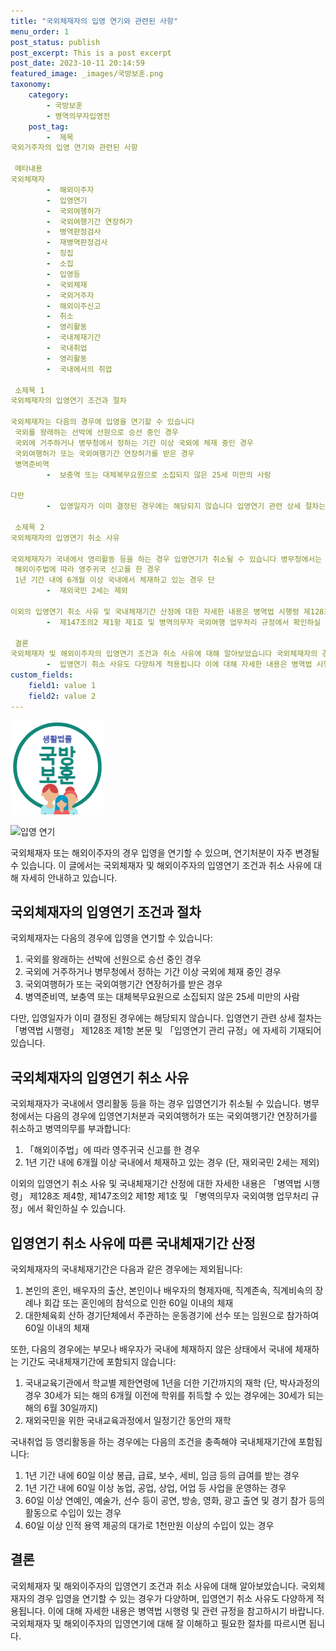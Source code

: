 ```yaml
---
title: "국외체재자의 입영 연기와 관련된 사항"
menu_order: 1
post_status: publish
post_excerpt: This is a post excerpt
post_date: 2023-10-11 20:14:59
featured_image: _images/국방보훈.png
taxonomy:
    category:
        - 국방보훈
        - 병역의무자입영전
    post_tag:
        -  제목
국외거주자의 입영 연기와 관련된 사항

 메타내용
국외체재자
        -  해외이주자
        -  입영연기
        -  국외여행허가
        -  국외여행기간 연장허가
        -  병역판정검사
        -  재병역판정검사
        -  징집
        -  소집
        -  입영등
        -  국외체재
        -  국외거주자
        -  해외이주신고
        -  취소
        -  영리활동
        -  국내체재기간
        -  국내취업
        -  영리활동
        -  국내에서의 취업

 소제목 1
국외체재자의 입영연기 조건과 절차

국외체재자는 다음의 경우에 입영을 연기할 수 있습니다
 국외를 왕래하는 선박에 선원으로 승선 중인 경우
 국외에 거주하거나 병무청에서 정하는 기간 이상 국외에 체재 중인 경우
 국외여행허가 또는 국외여행기간 연장허가를 받은 경우
 병역준비역
        -  보충역 또는 대체복무요원으로 소집되지 않은 25세 미만의 사람

다만
        -  입영일자가 이미 결정된 경우에는 해당되지 않습니다 입영연기 관련 상세 절차는 병역법 시행령 제128조 제1항 본문 및 입영연기 관리 규정에 자세히 기재되어 있습니다

 소제목 2
국외체재자의 입영연기 취소 사유

국외체재자가 국내에서 영리활동 등을 하는 경우 입영연기가 취소될 수 있습니다 병무청에서는 다음의 경우에 입영연기처분과 국외여행허가 또는 국외여행기간 연장허가를 취소하고 병역의무를 부과합니다
 해외이주법에 따라 영주귀국 신고를 한 경우
 1년 기간 내에 6개월 이상 국내에서 체재하고 있는 경우 단
        -  재외국민 2세는 제외

이외의 입영연기 취소 사유 및 국내체재기간 산정에 대한 자세한 내용은 병역법 시행령 제128조 제4항
        -  제147조의2 제1항 제1호 및 병역의무자 국외여행 업무처리 규정에서 확인하실 수 있습니다

 결론
국외체재자 및 해외이주자의 입영연기 조건과 취소 사유에 대해 알아보았습니다 국외체재자의 경우 입영을 연기할 수 있는 경우가 다양하며
        -  입영연기 취소 사유도 다양하게 적용됩니다 이에 대해 자세한 내용은 병역법 시행령 및 관련 규정을 참고하시기 바랍니다 국외체재자 및 해외이주자의 입영연기에 대해 잘 이해하고 필요한 절차를 따르시면 됩니다
custom_fields:
    field1: value 1
    field2: value 2
---
```


![국방보훈](/_images/국방보훈.png)

![입영 연기](image_link)

국외체재자 또는 해외이주자의 경우 입영을 연기할 수 있으며, 연기처분이 자주 변경될 수 있습니다. 이 글에서는 국외체재자 및 해외이주자의 입영연기 조건과 취소 사유에 대해 자세히 안내하고 있습니다.

## 국외체재자의 입영연기 조건과 절차

국외체재자는 다음의 경우에 입영을 연기할 수 있습니다:

1. 국외를 왕래하는 선박에 선원으로 승선 중인 경우
2. 국외에 거주하거나 병무청에서 정하는 기간 이상 국외에 체재 중인 경우
3. 국외여행허가 또는 국외여행기간 연장허가를 받은 경우
4. 병역준비역, 보충역 또는 대체복무요원으로 소집되지 않은 25세 미만의 사람

다만, 입영일자가 이미 결정된 경우에는 해당되지 않습니다. 입영연기 관련 상세 절차는 「병역법 시행령」 제128조 제1항 본문 및 「입영연기 관리 규정」에 자세히 기재되어 있습니다.

## 국외체재자의 입영연기 취소 사유

국외체재자가 국내에서 영리활동 등을 하는 경우 입영연기가 취소될 수 있습니다. 병무청에서는 다음의 경우에 입영연기처분과 국외여행허가 또는 국외여행기간 연장허가를 취소하고 병역의무를 부과합니다:

1. 「해외이주법」에 따라 영주귀국 신고를 한 경우
2. 1년 기간 내에 6개월 이상 국내에서 체재하고 있는 경우 (단, 재외국민 2세는 제외)

이외의 입영연기 취소 사유 및 국내체재기간 산정에 대한 자세한 내용은 「병역법 시행령」 제128조 제4항, 제147조의2 제1항 제1호 및 「병역의무자 국외여행 업무처리 규정」에서 확인하실 수 있습니다.

## 입영연기 취소 사유에 따른 국내체재기간 산정

국외체재자의 국내체재기간은 다음과 같은 경우에는 제외됩니다:

1. 본인의 혼인, 배우자의 출산, 본인이나 배우자의 형제자매, 직계존속, 직계비속의 장례나 회갑 또는 혼인에의 참석으로 인한 60일 이내의 체재
2. 대한체육회 산하 경기단체에서 주관하는 운동경기에 선수 또는 임원으로 참가하여 60일 이내의 체재

또한, 다음의 경우에는 부모나 배우자가 국내에 체재하지 않은 상태에서 국내에 체재하는 기간도 국내체재기간에 포함되지 않습니다:

1. 국내교육기관에서 학교별 제한연령에 1년을 더한 기간까지의 재학 (단, 박사과정의 경우 30세가 되는 해의 6개월 이전에 학위를 취득할 수 있는 경우에는 30세가 되는 해의 6월 30일까지)
2. 재외국민을 위한 국내교육과정에서 일정기간 동안의 재학

국내취업 등 영리활동을 하는 경우에는 다음의 조건을 충족해야 국내체재기간에 포함됩니다:

1. 1년 기간 내에 60일 이상 봉급, 급료, 보수, 세비, 임금 등의 급여를 받는 경우
2. 1년 기간 내에 60일 이상 농업, 공업, 상업, 어업 등 사업을 운영하는 경우
3. 60일 이상 연예인, 예술가, 선수 등이 공연, 방송, 영화, 광고 출연 및 경기 참가 등의 활동으로 수입이 있는 경우
4. 60일 이상 인적 용역 제공의 대가로 1천만원 이상의 수입이 있는 경우

## 결론

국외체재자 및 해외이주자의 입영연기 조건과 취소 사유에 대해 알아보았습니다. 국외체재자의 경우 입영을 연기할 수 있는 경우가 다양하며, 입영연기 취소 사유도 다양하게 적용됩니다. 이에 대해 자세한 내용은 병역법 시행령 및 관련 규정을 참고하시기 바랍니다. 국외체재자 및 해외이주자의 입영연기에 대해 잘 이해하고 필요한 절차를 따르시면 됩니다.
